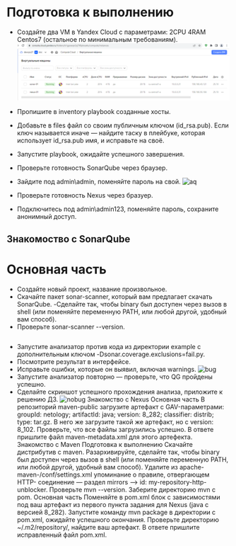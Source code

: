 # Подготовка к выполнению
- Создайте два VM в Yandex Cloud с параметрами: 2CPU 4RAM Centos7 (остальное по минимальным требованиям).
![YC](https://github.com/EVolgina/09-ci-03-cicd/blob/main/yc.png)
- Пропишите в inventory playbook созданные хосты.
- Добавьте в files файл со своим публичным ключом (id_rsa.pub). Если ключ называется иначе — найдите таску в плейбуке, которая использует id_rsa.pub имя, и исправьте на своё.
- Запустите playbook, ожидайте успешного завершения.

- Проверьте готовность SonarQube через браузер.
- Зайдите под admin\admin, поменяйте пароль на свой.
![aq]()
- Проверьте готовность Nexus через бразуер.
- Подключитесь под admin\admin123, поменяйте пароль, сохраните анонимный доступ.
## Знакомоство с SonarQube
# Основная часть
- Создайте новый проект, название произвольное.
- Скачайте пакет sonar-scanner, который вам предлагает скачать SonarQube.
-Сделайте так, чтобы binary был доступен через вызов в shell (или поменяйте переменную PATH, или любой другой, удобный вам способ).
- Проверьте sonar-scanner --version.
```

```
- Запустите анализатор против кода из директории example с дополнительным ключом -Dsonar.coverage.exclusions=fail.py.
- Посмотрите результат в интерфейсе.
- Исправьте ошибки, которые он выявил, включая warnings.
![bug]()
- Запустите анализатор повторно — проверьте, что QG пройдены успешно.
- Сделайте скриншот успешного прохождения анализа, приложите к решению ДЗ.
 ![nobug]()
Знакомство с Nexus
Основная часть
В репозиторий maven-public загрузите артефакт с GAV-параметрами:
groupId: netology;
artifactId: java;
version: 8_282;
classifier: distrib;
type: tar.gz.
В него же загрузите такой же артефакт, но с version: 8_102.
Проверьте, что все файлы загрузились успешно.
В ответе пришлите файл maven-metadata.xml для этого артефекта.
Знакомство с Maven
Подготовка к выполнению
Скачайте дистрибутив с maven.
Разархивируйте, сделайте так, чтобы binary был доступен через вызов в shell (или поменяйте переменную PATH, или любой другой, удобный вам способ).
Удалите из apache-maven-<version>/conf/settings.xml упоминание о правиле, отвергающем HTTP- соединение — раздел mirrors —> id: my-repository-http-unblocker.
Проверьте mvn --version.
Заберите директорию mvn с pom.
Основная часть
Поменяйте в pom.xml блок с зависимостями под ваш артефакт из первого пункта задания для Nexus (java с версией 8_282).
Запустите команду mvn package в директории с pom.xml, ожидайте успешного окончания.
Проверьте директорию ~/.m2/repository/, найдите ваш артефакт.
В ответе пришлите исправленный файл pom.xml.
